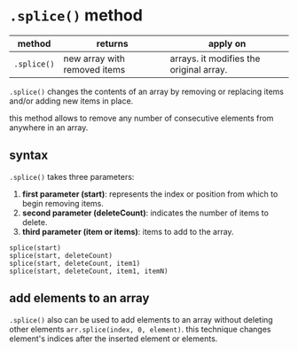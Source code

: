 # `.splice()` method

method | returns | apply on
---|---|---
`.splice()` | new array with removed items | arrays. it modifies the original array.

`.splice()` changes the contents of an array by removing or replacing items and/or adding new items in place.

this method allows to remove any number of consecutive elements from anywhere in an array.

## syntax

`.splice()` takes three parameters:

1. **first parameter (start)**: represents the index or position from which to begin removing items.
2. **second parameter (deleteCount)**: indicates the number of items to delete.
3. **third parameter (item or items)**: items to add to the array.

```plain
splice(start)
splice(start, deleteCount)
splice(start, deleteCount, item1)
splice(start, deleteCount, item1, itemN)
```

## add elements to an array

`.splice()` also can be used to add elements to an array without deleting other elements `arr.splice(index, 0, element)`. this technique changes element's indices after the inserted element or elements.
